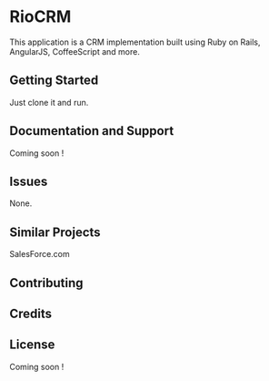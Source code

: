RioCRM
================

This application is a CRM implementation built using Ruby on Rails, AngularJS, CoffeeScript and more.

Getting Started
---------------

Just clone it and run.

Documentation and Support
-------------------------

Coming soon !

Issues
-------------

None.

Similar Projects
----------------

SalesForce.com

Contributing
------------

Credits
-------

License
-------

Coming soon !